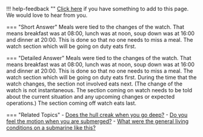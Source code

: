 !!! help-feedback ""
    [Click here](https://other.example.com/feedback) if you have something to add to this page. We would love to hear from you.

=== "Short Answer"
    Meals were tied to the changes of the watch. That means breakfast was at 08:00, lunch was at noon, soup down was at 16:00 and dinner at 20:00. This is done so that no one needs to miss a meal. The watch section which will be going on duty eats first.

=== "Detailed Answer"
    Meals were tied to the changes of the watch.  That means breakfast was at 08:00, lunch was at noon, soup down was at 16:00 and dinner at 20:00.  This is done so that no one needs to miss a meal.  The watch section which will be going on duty eats first.  During the time that the watch changes, the section not involved eats next.  (The change of the watch is not instantaneous.  The section coming on watch needs to be told about the current situation and any upcoming changes or expected operations.)  The section coming off watch eats last.

=== "Related Topics"
    - [Does the hull creak when you go deep?](./does-the-hull-creak-when-you-go-deep.md)
    - [Do you feel the motion when you are submerged?](./do-you-feel-the-motion-when-you-are-submerged.md)
    - [What were the general living conditions on a submarine like this?](./what-were-the-general-living-conditions-on-a-submarine-like-this.md)
